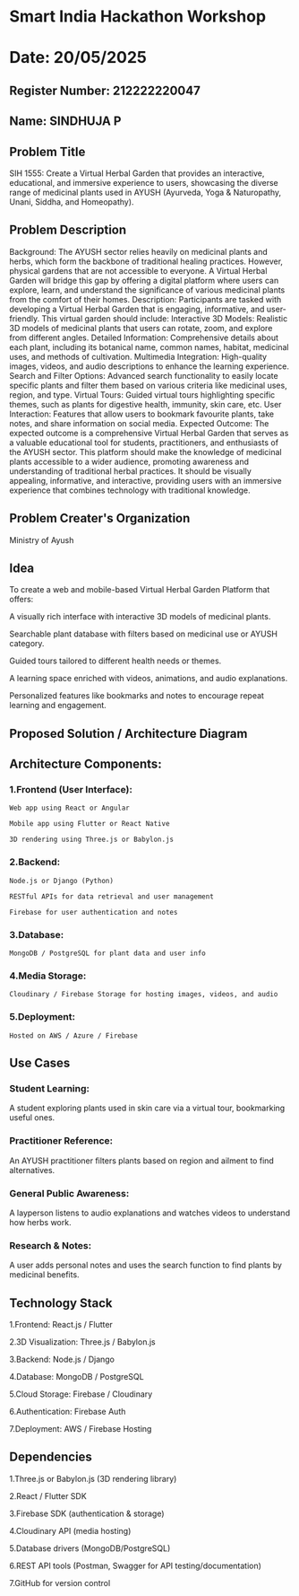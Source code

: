# Smart India Hackathon Workshop
# Date: 20/05/2025
## Register Number: 212222220047
## Name: SINDHUJA P
## Problem Title
SIH 1555: Create a Virtual Herbal Garden that provides an interactive, educational, and immersive experience to users, showcasing the diverse range of medicinal plants used in AYUSH (Ayurveda, Yoga & Naturopathy, Unani, Siddha, and Homeopathy).
## Problem Description
Background: The AYUSH sector relies heavily on medicinal plants and herbs, which form the backbone of traditional healing practices. However, physical gardens that are not accessible to everyone. A Virtual Herbal Garden will bridge this gap by offering a digital platform where users can explore, learn, and understand the significance of various medicinal plants from the comfort of their homes. Description: Participants are tasked with developing a Virtual Herbal Garden that is engaging, informative, and user-friendly. This virtual garden should include: Interactive 3D Models: Realistic 3D models of medicinal plants that users can rotate, zoom, and explore from different angles. Detailed Information: Comprehensive details about each plant, including its botanical name, common names, habitat, medicinal uses, and methods of cultivation. Multimedia Integration: High-quality images, videos, and audio descriptions to enhance the learning experience. Search and Filter Options: Advanced search functionality to easily locate specific plants and filter them based on various criteria like medicinal uses, region, and type. Virtual Tours: Guided virtual tours highlighting specific themes, such as plants for digestive health, immunity, skin care, etc. User Interaction: Features that allow users to bookmark favourite plants, take notes, and share information on social media. Expected Outcome: The expected outcome is a comprehensive Virtual Herbal Garden that serves as a valuable educational tool for students, practitioners, and enthusiasts of the AYUSH sector. This platform should make the knowledge of medicinal plants accessible to a wider audience, promoting awareness and understanding of traditional herbal practices. It should be visually appealing, informative, and interactive, providing users with an immersive experience that combines technology with traditional knowledge.

## Problem Creater's Organization
Ministry of Ayush

## Idea
To create a web and mobile-based Virtual Herbal Garden Platform that offers:

A visually rich interface with interactive 3D models of medicinal plants.

Searchable plant database with filters based on medicinal use or AYUSH category.

Guided tours tailored to different health needs or themes.

A learning space enriched with videos, animations, and audio explanations.

Personalized features like bookmarks and notes to encourage repeat learning and engagement.

## Proposed Solution / Architecture Diagram
## Architecture Components:

### 1.Frontend (User Interface):

    Web app using React or Angular

    Mobile app using Flutter or React Native

    3D rendering using Three.js or Babylon.js

### 2.Backend:

    Node.js or Django (Python)

    RESTful APIs for data retrieval and user management

    Firebase for user authentication and notes

### 3.Database:

    MongoDB / PostgreSQL for plant data and user info

### 4.Media Storage:

    Cloudinary / Firebase Storage for hosting images, videos, and audio

### 5.Deployment:

    Hosted on AWS / Azure / Firebase

## Use Cases
### Student Learning:
A student exploring plants used in skin care via a virtual tour, bookmarking useful ones.

### Practitioner Reference:
An AYUSH practitioner filters plants based on region and ailment to find alternatives.

### General Public Awareness:
A layperson listens to audio explanations and watches videos to understand how herbs work.

### Research & Notes:
A user adds personal notes and uses the search function to find plants by medicinal benefits.

## Technology Stack
1.Frontend: React.js / Flutter

2.3D Visualization: Three.js / Babylon.js

3.Backend: Node.js / Django

4.Database: MongoDB / PostgreSQL

5.Cloud Storage: Firebase / Cloudinary

6.Authentication: Firebase Auth

7.Deployment: AWS / Firebase Hosting

## Dependencies

1.Three.js or Babylon.js (3D rendering library)

2.React / Flutter SDK

3.Firebase SDK (authentication & storage)

4.Cloudinary API (media hosting)

5.Database drivers (MongoDB/PostgreSQL)

6.REST API tools (Postman, Swagger for API testing/documentation)

7.GitHub for version control

